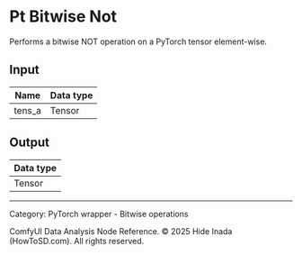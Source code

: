 # Pt Bitwise Not
Performs a bitwise NOT operation on a PyTorch tensor element-wise.

## Input
| Name | Data type |
|---|---|
| tens_a | Tensor |

## Output
| Data type |
|---|
| Tensor |

<HR>
Category: PyTorch wrapper - Bitwise operations

ComfyUI Data Analysis Node Reference. © 2025 Hide Inada (HowToSD.com). All rights reserved.
